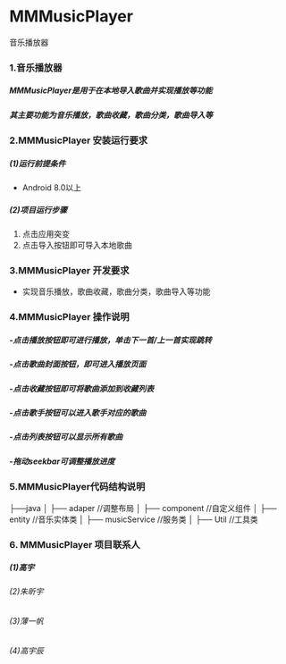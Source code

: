 # MMMusicPlayer
音乐播放器
### 1.音乐播放器
##### 	MMMusicPlayer是用于在本地导入歌曲并实现播放等功能
##### 	其主要功能为音乐播放，歌曲收藏，歌曲分类，歌曲导入等
### 2.MMMusicPlayer 安装运行要求
#####	(1)运行前提条件
- Android 8.0以上

#####	(2)项目运行步骤
 1. 点击应用突变
 2. 点击导入按钮即可导入本地歌曲

### 3.MMMusicPlayer 开发要求
- 实现音乐播放，歌曲收藏，歌曲分类，歌曲导入等功能
### 4.MMMusicPlayer 操作说明
##### -点击播放按钮即可进行播放，单击下一首/上一首实现跳转
##### -点击歌曲封面按钮，即可进入播放页面
##### -点击收藏按钮即可将歌曲添加到收藏列表
##### -点击歌手按钮可以进入歌手对应的歌曲
##### -点击列表按钮可以显示所有歌曲
##### -拖动seekbar可调整播放进度

### 5.MMMusicPlayer代码结构说明

├──java
│   ├── adaper                  //调整布局
│   ├── component               //自定义组件
│   ├── entity                  //音乐实体类
│   ├── musicService            //服务类
│   ├── Util                    //工具类
### 6. MMMusicPlayer 项目联系人
#####	 (1)高宇
###### (2)朱昕宇
###### (3)薄一帆
###### (4)高宇辰
